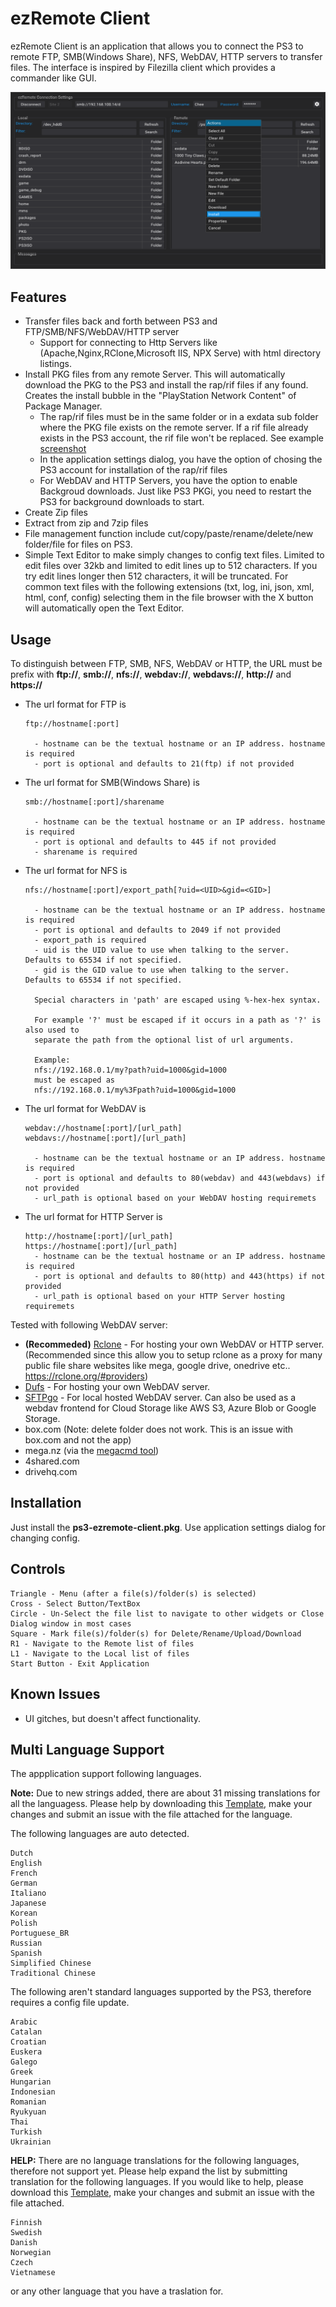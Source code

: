 # ezRemote Client

ezRemote Client is an application that allows you to connect the PS3 to remote FTP, SMB(Windows Share), NFS, WebDAV, HTTP servers to transfer files. The interface is inspired by Filezilla client which provides a commander like GUI.

![Preview](/screenshot.jpg)

## Features
 - Transfer files back and forth between PS3 and FTP/SMB/NFS/WebDAV/HTTP server
   - Support for connecting to Http Servers like (Apache,Nginx,RClone,Microsoft IIS, NPX Serve) with html directory listings. 
 - Install PKG files from any remote Server. This will automatically download the PKG to the PS3 and install the rap/rif files if any found. Creates the install bubble in the "PlayStation Network Content" of Package Manager.
   - The rap/rif files must be in the same folder or in a exdata sub folder where the PKG file exists on the remote server. If a rif file already exists in the PS3 account, the rif file won't be replaced. See example [screenshot](https://github.com/cy33hc/ps3-ezremote-client/blob/master/rap_rif_example.png)
   - In the application settings dialog, you have the option of chosing the PS3 account for installation of the rap/rif files
   - For WebDAV and HTTP Servers, you have the option to enable Backgroud downloads. Just like PS3 PKGi, you need to restart the PS3 for background downloads to start.
 - Create Zip files
 - Extract from zip and 7zip files
 - File management function include cut/copy/paste/rename/delete/new folder/file for files on PS3.
 - Simple Text Editor to make simply changes to config text files. Limited to edit files over 32kb and limited to edit lines up to 512 characters. If you try edit lines longer then 512 characters, it will be truncated. For common text files with the following extensions (txt, log, ini, json, xml, html, conf, config) selecting them in the file browser with the X button will automatically open the Text Editor.

## Usage
To distinguish between FTP, SMB, NFS, WebDAV or HTTP, the URL must be prefix with **ftp://**, **smb://**, **nfs://**, **webdav://**, **webdavs://**, **http://** and **https://**

 - The url format for FTP is
   ```
   ftp://hostname[:port]

     - hostname can be the textual hostname or an IP address. hostname is required
     - port is optional and defaults to 21(ftp) if not provided
   ```

 - The url format for SMB(Windows Share) is
   ```
   smb://hostname[:port]/sharename

     - hostname can be the textual hostname or an IP address. hostname is required
     - port is optional and defaults to 445 if not provided
     - sharename is required
   ```

 - The url format for NFS is
   ```
   nfs://hostname[:port]/export_path[?uid=<UID>&gid=<GID>]

     - hostname can be the textual hostname or an IP address. hostname is required
     - port is optional and defaults to 2049 if not provided
     - export_path is required
     - uid is the UID value to use when talking to the server. Defaults to 65534 if not specified.
     - gid is the GID value to use when talking to the server. Defaults to 65534 if not specified.

     Special characters in 'path' are escaped using %-hex-hex syntax.

     For example '?' must be escaped if it occurs in a path as '?' is also used to
     separate the path from the optional list of url arguments.

     Example:
     nfs://192.168.0.1/my?path?uid=1000&gid=1000
     must be escaped as
     nfs://192.168.0.1/my%3Fpath?uid=1000&gid=1000
   ```

 - The url format for WebDAV is
   ```
   webdav://hostname[:port]/[url_path]
   webdavs://hostname[:port]/[url_path]

     - hostname can be the textual hostname or an IP address. hostname is required
     - port is optional and defaults to 80(webdav) and 443(webdavs) if not provided
     - url_path is optional based on your WebDAV hosting requiremets
   ```

- The url format for HTTP Server is
   ```
   http://hostname[:port]/[url_path]
   https://hostname[:port]/[url_path]
     - hostname can be the textual hostname or an IP address. hostname is required
     - port is optional and defaults to 80(http) and 443(https) if not provided
     - url_path is optional based on your HTTP Server hosting requiremets
   ```
Tested with following WebDAV server:
 - **(Recommeded)** [Rclone](https://rclone.org/) - For hosting your own WebDAV or HTTP server. (Recommended since this allow you to setup rclone as a proxy for many public file share websites like mega, google drive, onedrive etc.. https://rclone.org/#providers)
 - [Dufs](https://github.com/sigoden/dufs) - For hosting your own WebDAV server.
 - [SFTPgo](https://github.com/drakkan/sftpgo) - For local hosted WebDAV server. Can also be used as a webdav frontend for Cloud Storage like AWS S3, Azure Blob or Google Storage.
 - box.com (Note: delete folder does not work. This is an issue with box.com and not the app)
 - mega.nz (via the [megacmd tool](https://mega.io/cmd))
 - 4shared.com
 - drivehq.com

## Installation
Just install the **ps3-ezremote-client.pkg**. Use application settings dialog for changing config.

## Controls
```
Triangle - Menu (after a file(s)/folder(s) is selected)
Cross - Select Button/TextBox
Circle - Un-Select the file list to navigate to other widgets or Close Dialog window in most cases
Square - Mark file(s)/folder(s) for Delete/Rename/Upload/Download
R1 - Navigate to the Remote list of files
L1 - Navigate to the Local list of files
Start Button - Exit Application
```

## Known Issues
- UI gitches, but doesn't affect functionality.

## Multi Language Support
The appplication support following languages.

**Note:** Due to new strings added, there are about 31 missing translations for all the languagess. Please help by downloading this [Template](https://github.com/cy33hc/ps3-ezremote-client/blob/master/pkgfiles/USRDIR/langs/English.ini), make your changes and submit an issue with the file attached for the language.

The following languages are auto detected.
```
Dutch
English
French
German
Italiano
Japanese
Korean
Polish
Portuguese_BR
Russian
Spanish
Simplified Chinese
Traditional Chinese
```

The following aren't standard languages supported by the PS3, therefore requires a config file update.
```
Arabic
Catalan
Croatian
Euskera
Galego
Greek
Hungarian
Indonesian
Romanian
Ryukyuan
Thai
Turkish
Ukrainian
```

**HELP:** There are no language translations for the following languages, therefore not support yet. Please help expand the list by submitting translation for the following languages. If you would like to help, please download this [Template](https://github.com/cy33hc/ps3-ezremote-client/blob/master/pkgfiles/USRDIR/langs/English.ini), make your changes and submit an issue with the file attached.
```
Finnish
Swedish
Danish
Norwegian
Czech
Vietnamese
```
or any other language that you have a traslation for.
